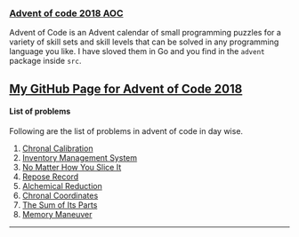 ### [Advent of code 2018 AOC](https://adventofcode.com/)
Advent of Code is an Advent calendar of small programming puzzles for a variety of skill sets and skill levels that can be solved in any programming language you like. I have sloved them in Go and you find in the `advent` package inside `src`.

[My GitHub Page for Advent of Code 2018](https://imshakthi.github.io/advent-of-code-2018/)
---
#### List of problems 
Following are the list of problems in advent of code in day wise.
1. [Chronal Calibration](https://github.com/ImShakthi/advent-of-code-2018/blob/master/src/advent/day_one.go)
2. [Inventory Management System](https://github.com/ImShakthi/advent-of-code-2018/blob/master/src/advent/day_two.go)
3. [No Matter How You Slice It](https://github.com/ImShakthi/advent-of-code-2018/blob/master/src/advent/day_three.go)
4. [Repose Record](https://github.com/ImShakthi/advent-of-code-2018/blob/master/src/advent/day_four.go)
5. [Alchemical Reduction](https://github.com/ImShakthi/advent-of-code-2018/blob/master/src/advent/day_five.go)
6. [Chronal Coordinates](https://github.com/ImShakthi/advent-of-code-2018/blob/master/src/advent/day_six.go)
7. [The Sum of Its Parts](https://github.com/ImShakthi/advent-of-code-2018/blob/master/src/advent/day_seven.go)
8. [Memory Maneuver](https://github.com/ImShakthi/advent-of-code-2018/blob/master/src/advent/day_eight.go)
---
